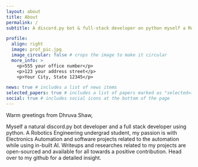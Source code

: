 ```yaml
---
layout: about
title: About
permalink: /
subtitle: A discord.py bot & full-stack developer on python myself a Robotics & Automation Engg undergrad student.

profile:
  align: right
  image: prof_pic.jpg
  image_circular: false # crops the image to make it circular
  more_info: >
    <p>555 your office number</p>
    <p>123 your address street</p>
    <p>Your City, State 12345</p>

news: true # includes a list of news items
selected_papers: true # includes a list of papers marked as "selected={true}"
social: true # includes social icons at the bottom of the page
---
```


Warm greetings from Dhruva Shaw,

Myself a natural discord.py bot developer and a full stack developer using python. A Robotics Engineering undergrad student, my passion is with Electronics Automation and software projects related to the automation while using in-built AI. 
Writeups and researches related to my projects are open-sourced and available for all towards a positive contribution. Head over to my github for a detailed insight.
